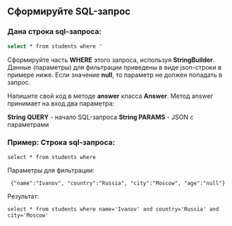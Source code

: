 ## Сформируйте SQL-запрос

### Дана строка sql-запроса:
```sh
select * from students where "
```
Сформируйте часть **WHERE** этого запроса, используя **StringBuilder**. Данные (параметры) для фильтрации приведены в виде json-строки в примере ниже. Если значение **null**, то параметр не должен попадать в запрос.

Напишите свой код в методе **answer** класса **Answer**. Метод answer принимает на вход два параметра:

**String QUERY** - начало SQL-запроса **String PARAMS** - JSON с параметрами

### Пример: Строка sql-запроса:
```
select * from students where 
```
Параметры для фильтрации:
```
 {"name":"Ivanov", "country":"Russia", "city":"Moscow", "age":"null"}
 ```
Результат:
```
select * from students where name='Ivanov' and country='Russia' and city='Moscow'
```